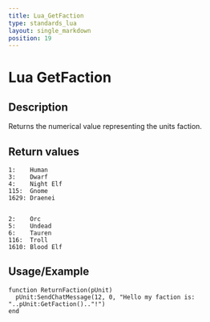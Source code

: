 ```yaml
---
title: Lua_GetFaction
type: standards_lua
layout: single_markdown
position: 19
---
```


# Lua GetFaction

## Description

Returns the numerical value representing the units faction.

## Return values

```
1:    Human
3:    Dwarf
4:    Night Elf
115:  Gnome
1629: Draenei


2:    Orc
5:    Undead
6:    Tauren
116:  Troll
1610: Blood Elf
```

## Usage/Example

```
function ReturnFaction(pUnit)
  pUnit:SendChatMessage(12, 0, "Hello my faction is: "..pUnit:GetFaction().."!")
end
```